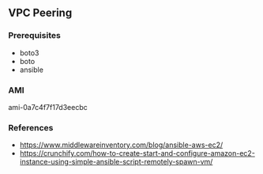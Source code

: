 ## VPC Peering

### Prerequisites

- boto3
- boto
- ansible

### AMI
ami-0a7c4f7f17d3eecbc

### References

- https://www.middlewareinventory.com/blog/ansible-aws-ec2/
- https://crunchify.com/how-to-create-start-and-configure-amazon-ec2-instance-using-simple-ansible-script-remotely-spawn-vm/



